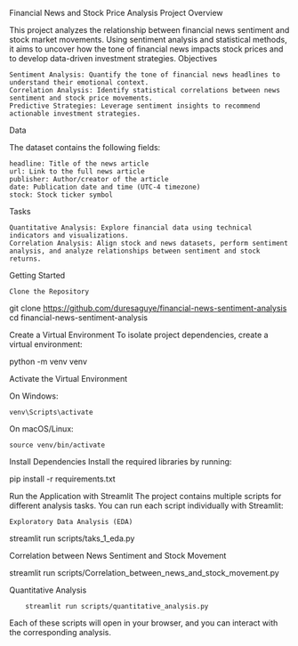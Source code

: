 Financial News and Stock Price Analysis
Project Overview

This project analyzes the relationship between financial news sentiment and stock market movements. Using sentiment analysis and statistical methods, it aims to uncover how the tone of financial news impacts stock prices and to develop data-driven investment strategies.
Objectives

    Sentiment Analysis: Quantify the tone of financial news headlines to understand their emotional context.
    Correlation Analysis: Identify statistical correlations between news sentiment and stock price movements.
    Predictive Strategies: Leverage sentiment insights to recommend actionable investment strategies.

Data

The dataset contains the following fields:

    headline: Title of the news article
    url: Link to the full news article
    publisher: Author/creator of the article
    date: Publication date and time (UTC-4 timezone)
    stock: Stock ticker symbol

Tasks

    
    Quantitative Analysis: Explore financial data using technical indicators and visualizations.
    Correlation Analysis: Align stock and news datasets, perform sentiment analysis, and analyze relationships between sentiment and stock returns.

Getting Started

    Clone the Repository

git clone https://github.com/duresaguye/financial-news-sentiment-analysis  
cd financial-news-sentiment-analysis  

Create a Virtual Environment
To isolate project dependencies, create a virtual environment:

python -m venv venv  

Activate the Virtual Environment

On Windows:

    venv\Scripts\activate  

On macOS/Linux:

    source venv/bin/activate  

Install Dependencies
Install the required libraries by running:

pip install -r requirements.txt  

Run the Application with Streamlit
The project contains multiple scripts for different analysis tasks. You can run each script individually with Streamlit:

    Exploratory Data Analysis (EDA)

streamlit run scripts/taks_1_eda.py  

Correlation between News Sentiment and Stock Movement

streamlit run scripts/Correlation_between_news_and_stock_movement.py  

Quantitative Analysis

        streamlit run scripts/quantitative_analysis.py  

Each of these scripts will open in your browser, and you can interact with the corresponding analysis.


